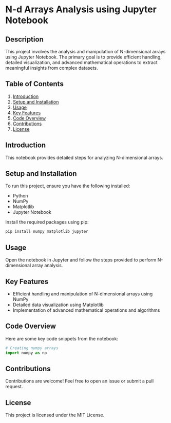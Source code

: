 
# N-d Arrays Analysis using Jupyter Notebook

## Description
This project involves the analysis and manipulation of N-dimensional arrays using Jupyter Notebook. The primary goal is to provide efficient handling, detailed visualization, and advanced mathematical operations to extract meaningful insights from complex datasets.

## Table of Contents
1. [Introduction](#introduction)
2. [Setup and Installation](#setup-and-installation)
3. [Usage](#usage)
4. [Key Features](#key-features)
5. [Code Overview](#code-overview)
6. [Contributions](#contributions)
7. [License](#license)

## Introduction
This notebook provides detailed steps for analyzing N-dimensional arrays.

## Setup and Installation
To run this project, ensure you have the following installed:
- Python
- NumPy
- Matplotlib
- Jupyter Notebook

Install the required packages using pip:
```bash
pip install numpy matplotlib jupyter
```

## Usage
Open the notebook in Jupyter and follow the steps provided to perform N-dimensional array analysis.

## Key Features
- Efficient handling and manipulation of N-dimensional arrays using NumPy
- Detailed data visualization using Matplotlib
- Implementation of advanced mathematical operations and algorithms

## Code Overview
Here are some key code snippets from the notebook:
```python
# Creating numpy arrays
import numpy as np
```

## Contributions
Contributions are welcome! Feel free to open an issue or submit a pull request.

## License
This project is licensed under the MIT License.
